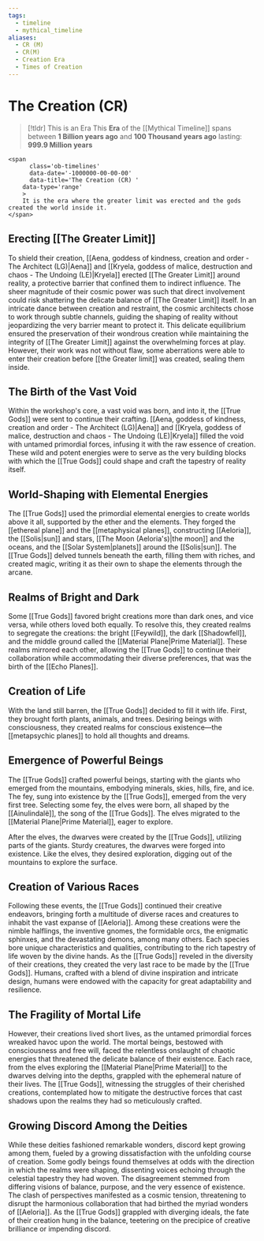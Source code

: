 ```yaml
---
tags:
  - timeline
  - mythical_timeline
aliases:
  - CR (M)
  - CR(M)
  - Creation Era
  - Times of Creation
---
```

# The Creation (CR) 

> [!tldr] This is an Era
> This **Era** of the [[Mythical Timeline]] spans between **1 Billion years ago** and **100 Thousand years ago** lasting: **999.9 Million years**
```
<span 
	  class='ob-timelines' 
	  data-date='-1000000-00-00-00' 
	  data-title='The Creation (CR) '
	data-type='range' 
	> 
	It is the era where the greater limit was erected and the gods created the world inside it.
</span>
```

## Erecting [[The Greater Limit]]

To shield their creation, [[Aena, goddess of kindness, creation and order - The Architect (LG)|Aena]] and [[Kryela, goddess of malice, destruction and chaos - The Undoing (LE)|Kryela]] erected [[The Greater Limit]] around reality, a protective barrier that confined them to indirect influence. The sheer magnitude of their cosmic power was such that direct involvement could risk shattering the delicate balance of [[The Greater Limit]] itself. In an intricate dance between creation and restraint, the cosmic architects chose to work through subtle channels, guiding the shaping of reality without jeopardizing the very barrier meant to protect it. This delicate equilibrium ensured the preservation of their wondrous creation while maintaining the integrity of [[The Greater Limit]] against the overwhelming forces at play. However, their work was not without flaw, some aberrations were able to enter their creation before [[the Greater limit]] was created, sealing them inside.

## The Birth of the Vast Void

Within the workshop's core, a vast void was born, and into it, the [[True Gods]] were sent to continue their crafting. [[Aena, goddess of kindness, creation and order - The Architect (LG)|Aena]] and [[Kryela, goddess of malice, destruction and chaos - The Undoing (LE)|Kryela]] filled the void with untamed primordial forces, infusing it with the raw essence of creation. These wild and potent energies were to serve as the very building blocks with which the [[True Gods]] could shape and craft the tapestry of reality itself.

## World-Shaping with Elemental Energies

The [[True Gods]] used the primordial elemental energies to create worlds above it all, supported by the ether and the elements. They forged the [[ethereal plane]] and the [[metaphysical planes]], constructing [[Aeloria]], the [[Solis|sun]] and stars, [[The Moon (Aeloria's)|the moon]] and the oceans, and the [[Solar System|planets]] around the [[Solis|sun]]. The [[True Gods]] delved tunnels beneath the earth, filling them with riches, and created magic, writing it as their own to shape the elements through the arcane.

## Realms of Bright and Dark

Some [[True Gods]] favored bright creations more than dark ones, and vice versa, while others loved both equally. To resolve this, they created realms to segregate the creations: the bright [[Feywild]], the dark [[Shadowfell]], and the middle ground called the [[Material Plane|Prime Material]]. These realms mirrored each other, allowing the [[True Gods]] to continue their collaboration while accommodating their diverse preferences, that was the birth of the [[Echo Planes]].

## Creation of Life

With the land still barren, the [[True Gods]] decided to fill it with life. First, they brought forth plants, animals, and trees. Desiring beings with consciousness, they created realms for conscious existence—the [[metapsychic planes]] to hold all thoughts and dreams.

## Emergence of Powerful Beings

The [[True Gods]] crafted powerful beings, starting with the giants who emerged from the mountains, embodying minerals, skies, hills, fire, and ice. The fey, sung into existence by the [[True Gods]], emerged from the very first tree. Selecting some fey, the elves were born, all shaped by the [[Ainulindalë]], the song of the [[True Gods]]. The elves migrated to the [[Material Plane|Prime Material]], eager to explore.

After the elves, the dwarves were created by the [[True Gods]], utilizing parts of the giants. Sturdy creatures, the dwarves were forged into existence. Like the elves, they desired exploration, digging out of the mountains to explore the surface.

## Creation of Various Races

Following these events, the [[True Gods]] continued their creative endeavors, bringing forth a multitude of diverse races and creatures to inhabit the vast expanse of [[Aeloria]]. Among these creations were the nimble halflings, the inventive gnomes, the formidable orcs, the enigmatic sphinxes, and the devastating demons, among many others. Each species bore unique characteristics and qualities, contributing to the rich tapestry of life woven by the divine hands.
As the [[True Gods]] reveled in the diversity of their creations, they created the very last race to be made by the [[True Gods]]. Humans, crafted with a blend of divine inspiration and intricate design, humans were endowed with the capacity for great adaptability and resilience.

## The Fragility of Mortal Life

However, their creations lived short lives, as the untamed primordial forces wreaked havoc upon the world. The mortal beings, bestowed with consciousness and free will, faced the relentless onslaught of chaotic energies that threatened the delicate balance of their existence. Each race, from the elves exploring the [[Material Plane|Prime Material]] to the dwarves delving into the depths, grappled with the ephemeral nature of their lives. The [[True Gods]], witnessing the struggles of their cherished creations, contemplated how to mitigate the destructive forces that cast shadows upon the realms they had so meticulously crafted. 

## Growing Discord Among the Deities

While these deities fashioned remarkable wonders, discord kept growing among them, fueled by a growing dissatisfaction with the unfolding course of creation. Some godly beings found themselves at odds with the direction in which the realms were shaping, dissenting voices echoing through the celestial tapestry they had woven. The disagreement stemmed from differing visions of balance, purpose, and the very essence of existence. The clash of perspectives manifested as a cosmic tension, threatening to disrupt the harmonious collaboration that had birthed the myriad wonders of [[Aeloria]]. As the [[True Gods]] grappled with diverging ideals, the fate of their creation hung in the balance, teetering on the precipice of creative brilliance or impending discord.
